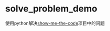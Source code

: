 # solve_problem_demo
使用python解决<a href="https://github.com/Show-Me-the-Code/show-me-the-code">show-me-the-code</a>项目中的问题
